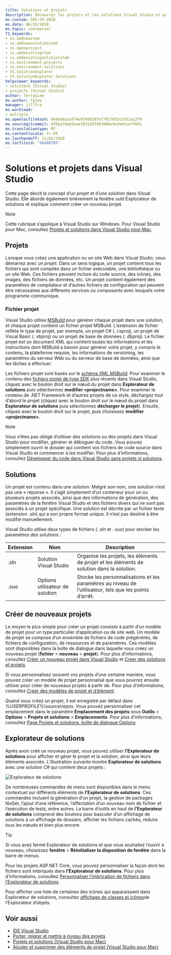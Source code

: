 ```yaml
---
title: Solutions et projets
description: Découvrez les projets et les solutions Visual Studio et apprenez à créer un projet avec l’outil Explorateur de solutions.
ms.custom: SEO-VS-2020
ms.date: 06/26/2020
ms.topic: conceptual
f1_keywords:
- vs.addnewitem
- vs.addnewsolutionitem
- vs.openproject
- vs.addexistingitem
- vs.addexistingsolutionitem
- vs.environment.projects
- vs.environment.solutions
- VS.SolutionExplorer
- VS.SolutionExplorer.Solutions
helpviewer_keywords:
- solutions [Visual Studio]
- projects [Visual Studio]
author: TerryGLee
ms.author: tglee
manager: jillfra
ms.workload:
- multiple
ms.openlocfilehash: 949da02ac074e9740038fef7917655ca552a12f6
ms.sourcegitcommit: df6ba39a62eae387e29f89388be9e3ee5ceff69c
ms.translationtype: MT
ms.contentlocale: fr-FR
ms.lasthandoff: 12/02/2020
ms.locfileid: "96480705"
---
```

# <a name="solutions-and-projects-in-visual-studio"></a>Solutions et projets dans Visual Studio

Cette page décrit le concept d’un *projet* et d’une *solution* dans Visual Studio. Elle aborde également brièvement la fenêtre outil Explorateur de solutions et explique comment créer un nouveau projet.

> [!NOTE]
> Cette rubrique s’applique à Visual Studio sur Windows. Pour Visual Studio pour Mac, consultez [Projets et solutions dans Visual Studio pour Mac](/visualstudio/mac/projects-and-solutions).

## <a name="projects"></a>Projets

Lorsque vous créez une application ou un site Web dans Visual Studio, vous démarrez avec un *projet*. Dans un sens logique, un projet contient tous les fichiers qui sont compilés dans un fichier exécutable, une bibliothèque ou un site Web. Ces fichiers peuvent inclure du code source, des icônes, des images, des fichiers de données, etc. Un projet contient également des paramètres de compilateur et d’autres fichiers de configuration qui peuvent être nécessaires aux différents services ou composants avec lesquels votre programme communique.

### <a name="project-file"></a>Fichier projet

Visual Studio utilise [MSBuild](../msbuild/msbuild.md) pour générer chaque projet dans une solution, et chaque projet contient un fichier projet MSBuild. L’extension de fichier reflète le type de projet, par exemple, un projet C# (. csproj), un projet de Visual Basic (. vbproj) ou un projet de base de données (. dbproj). Le fichier projet est un document XML qui contient toutes les informations et les instructions dont MSBuild a besoin pour générer votre projet, y compris le contenu, la plateforme requise, les informations de versioning, les paramètres du serveur Web ou du serveur de base de données, ainsi que les tâches à effectuer.

Les fichiers projet sont basés sur le [schéma XML MSBuild](../msbuild/msbuild-project-file-schema-reference.md). Pour examiner le contenu des [fichiers projet de type SDK](../msbuild/how-to-use-project-sdk.md) plus récents dans Visual Studio, cliquez avec le bouton droit sur le nœud du projet dans **Explorateur de solutions** puis sélectionnez **modifier \<projectname\>**. Pour examiner le contenu de .NET Framework et d’autres projets de ce style, déchargez tout d’abord le projet (cliquez avec le bouton droit sur le nœud du projet dans **Explorateur de solutions** puis sélectionnez **décharger le projet**). Ensuite, cliquez avec le bouton droit sur le projet, puis choisissez **modifier \<projectname\>**.

> [!NOTE]
> Vous n’êtes pas obligé d’utiliser des solutions ou des projets dans Visual Studio pour modifier, générer et déboguer du code. Vous pouvez simplement ouvrir le dossier qui contient vos fichiers de code source dans Visual Studio et commencer à les modifier. Pour plus d’informations, consultez [Développer du code dans Visual Studio sans projets ni solutions](../ide/develop-code-in-visual-studio-without-projects-or-solutions.md).

## <a name="solutions"></a>Solutions

Un projet est contenu dans une *solution*. Malgré son nom, une solution n’est pas une « réponse ». Il s’agit simplement d’un conteneur pour un ou plusieurs projets associés, ainsi que des informations de génération, des paramètres de la fenêtre Visual Studio et des fichiers divers qui ne sont pas associés à un projet spécifique. Une solution est décrite par un fichier texte (extension *.sln*) qui a son propre format unique. Il n’est pas destiné à être modifié manuellement.

Visual Studio utilise deux types de fichiers (*. sln* et *. suo*) pour stocker les paramètres des solutions :

|Extension|Nom|Description|
|---------------|----------|-----------------|
|.sln|Solution Visual Studio|Organise les projets, les éléments de projet et les éléments de solution dans la solution.|
|.suo|Options utilisateur de solution|Stocke les personnalisations et les paramètres au niveau de l’utilisateur, tels que les points d’arrêt.|

## <a name="create-new-projects"></a>Créer de nouveaux projets

Le moyen le plus simple pour créer un projet consiste à partir d’un modèle de projet pour un type particulier d’application ou de site web. Un modèle de projet se compose d’un ensemble de fichiers de code prégénérés, de fichiers de configuration, de ressources et de paramètres. Ces modèles sont disponibles dans la boîte de dialogue dans laquelle vous créez un nouveau projet (**fichier**  >  **nouveau**  >  **projet**). Pour plus d’informations, consultez [Créer un nouveau projet dans Visual Studio](create-new-project.md) et [Créer des solutions et projets](../ide/creating-solutions-and-projects.md).

Si vous personnalisez souvent vos projets d’une certaine manière, vous pouvez créer un modèle de projet personnalisé que vous pourrez ensuite utiliser pour créer de nouveaux projets à partir de. Pour plus d’informations, consultez [Créer des modèles de projet et d’élément](../ide/creating-project-and-item-templates.md).

Quand vous créez un projet, il est enregistré par défaut dans *%USERPROFILE%\source\repos*. Vous pouvez personnaliser cet emplacement dans le paramètre **Emplacement des projets** sous **Outils** > **Options** > **Projets et solutions** > **Emplacements**. Pour plus d’informations, consultez [Page Projets et solutions, boîte de dialogue Options](../ide/reference/projects-and-solutions-options-dialog-box.md).

## <a name="solution-explorer"></a>Explorateur de solutions

Après avoir créé un nouveau projet, vous pouvez utiliser **l’Explorateur de solutions** pour afficher et gérer le projet et la solution, ainsi que leurs éléments associés. L’illustration suivante montre **Explorateur de solutions** avec une solution C# qui contient deux projets :

![Explorateur de solutions](../ide/media/vs2015_solution_explorer.png)

De nombreuses commandes de menu sont disponibles dans le menu contextuel sur différents éléments de **l’Explorateur de solutions**. Ces commandes incluent la génération d’un projet, la gestion de packages NuGet, l’ajout d’une référence, l’affectation d’un nouveau nom de fichier et l’exécution de tests, entre autres. La barre d’outils en haut de **l’Explorateur de solutions** comprend des boutons pour basculer d’un affichage de solutions à un affichage de dossiers, afficher les fichiers cachés, réduire tous les nœuds et bien plus encore.

> [!TIP]
> Si vous avez fermé Explorateur de solutions et que vous souhaitez l’ouvrir à nouveau, choisissez **fenêtre**  >  **Réinitialiser la disposition de fenêtre** dans la barre de menus.

Pour les projets ASP.NET Core, vous pouvez personnaliser la façon dont les fichiers sont imbriqués dans **l’Explorateur de solutions**. Pour plus d’informations, consultez [Personnaliser l’imbrication de fichiers dans l’Explorateur de solutions](file-nesting-solution-explorer.md).

Pour afficher une liste de certaines des icônes qui apparaissent dans Explorateur de solutions, consultez [affichage de classes et icônes](class-view-and-object-browser-icons.md)de l’Explorateur d’objets.

## <a name="see-also"></a>Voir aussi

- [IDE Visual Studio](../get-started/visual-studio-ide.md)
- [Porter, migrer et mettre à niveau des projets](../porting/port-migrate-and-upgrade-visual-studio-projects.md)
- [Projets et solutions (Visual Studio pour Mac)](/visualstudio/mac/projects-and-solutions)
- [Ajouter et supprimer des éléments de projet (Visual Studio pour Mac)](/visualstudio/mac/add-and-remove-project-items)
